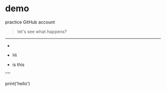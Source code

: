 # demo
practice GitHub account

> let's see what happens?

___

-

- Hi

- is this

''''


print('hello')
